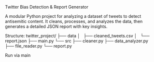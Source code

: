 Twitter Bias Detection & Report Generator

A modular Python project for analyzing a dataset of tweets to detect 
antisemitic content. It cleans, processes, and analyzes the data,
then generates a detailed JSON report with key insights.

Structure:
twitter_project/
├── data
│   ├── cleaned_tweets.csv
│   └── report.json
├── main.py
└── src
    ├── cleaner.py
    ├── data_analyzer.py
    ├── file_reader.py
    └── report.py


Run via main
